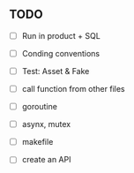 ## TODO

 - [ ] Run in product + SQL
 - [ ] Conding conventions
 - [ ] Test: Asset & Fake
 - [ ] call function from other files
 - [ ] goroutine
 - [ ] asynx, mutex
 - [ ] makefile
 - [ ] create an API

